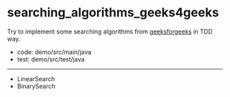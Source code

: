 # searching_algorithms_geeks4geeks
Try to implement some searching algorithms from [geeksforgeeks](https://www.geeksforgeeks.org/searching-algorithms/) in TDD way.

- code: demo/src/main/java
- test: demo/src/test/java

---

- LinearSearch
- BinarySearch
